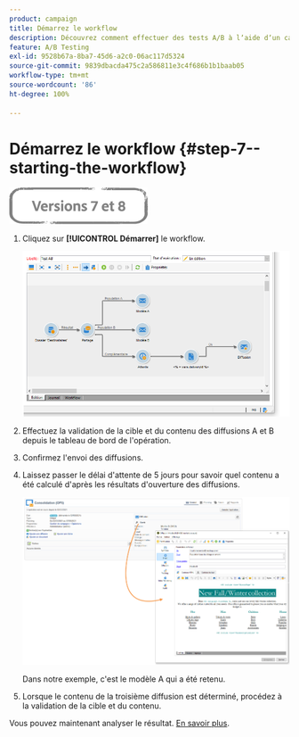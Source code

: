 ```yaml
---
product: campaign
title: Démarrez le workflow
description: Découvrez comment effectuer des tests A/B à lʼaide dʼun cas dʼutilisation spécifique
feature: A/B Testing
exl-id: 9528b67a-8ba7-45d6-a2c0-06ac117d5324
source-git-commit: 9839dbacda475c2a586811e3c4f686b1b1baab05
workflow-type: tm+mt
source-wordcount: '86'
ht-degree: 100%

---
```


# Démarrez le workflow {#step-7--starting-the-workflow}

![](../../assets/common.svg)

1. Cliquez sur **[!UICONTROL Démarrer]** le workflow.

   ![](assets/use_case_abtesting_startwkfl_001.png)

1. Effectuez la validation de la cible et du contenu des diffusions A et B depuis le tableau de bord de l&#39;opération.
1. Confirmez l&#39;envoi des diffusions.
1. Laissez passer le délai d&#39;attente de 5 jours pour savoir quel contenu a été calculé d&#39;après les résultats d&#39;ouverture des diffusions.

   ![](assets/use_case_abtesting_startwkfl_002.png)

   Dans notre exemple, c&#39;est le modèle A qui a été retenu.

1. Lorsque le contenu de la troisième diffusion est déterminé, procédez à la validation de la cible et du contenu.

Vous pouvez maintenant analyser le résultat. [En savoir plus](a-b-testing-uc-analyzing.md).
